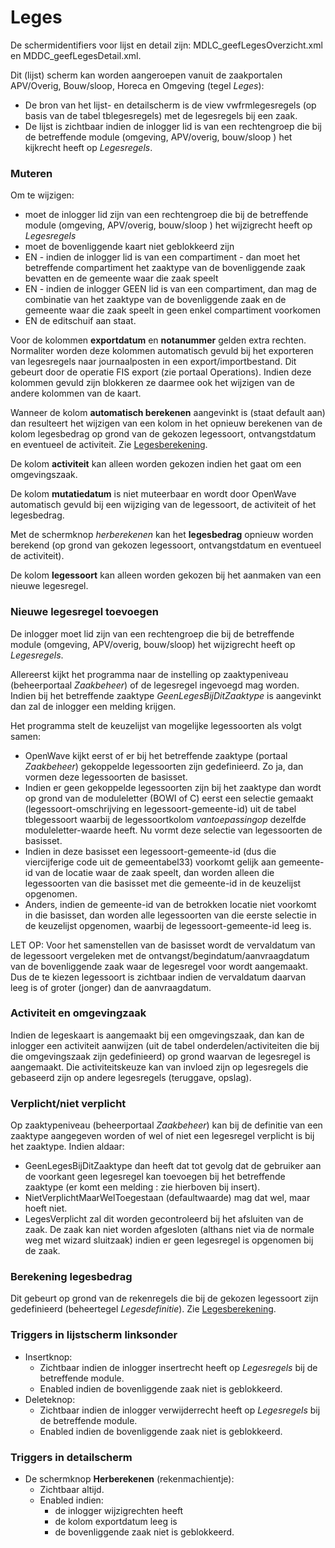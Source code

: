 # Leges

De schermidentifiers voor lijst en detail zijn: MDLC_geefLegesOverzicht.xml en MDDC_geefLegesDetail.xml.

Dit (lijst) scherm kan worden aangeroepen vanuit de zaakportalen APV/Overig, Bouw/sloop, Horeca en Omgeving (tegel *Leges*):

* De bron van het lijst- en detailscherm is de view vwfrmlegesregels (op basis van de tabel tblegesregels) met de legesregels bij een zaak.
* De lijst is zichtbaar indien de inlogger lid is van een rechtengroep die bij de betreffende module (omgeving, APV/overig, bouw/sloop ) het kijkrecht heeft op *Legesregels*.

### Muteren

Om te wijzigen:

* moet de inlogger lid zijn van een rechtengroep die bij de betreffende module (omgeving, APV/overig, bouw/sloop ) het wijzigrecht heeft op *Legesregels*
* moet de bovenliggende kaart niet geblokkeerd zijn
* EN - indien de inlogger lid is van een compartiment - dan moet het betreffende compartiment het zaaktype van de bovenliggende zaak bevatten en de gemeente waar die zaak speelt
* EN - indien de inlogger GEEN lid is van een compartiment, dan mag de combinatie van het zaaktype van de bovenliggende zaak en de gemeente waar die zaak speelt in geen enkel compartiment voorkomen
* EN de editschuif aan staat.

Voor de kolommen **exportdatum** en **notanummer** gelden extra rechten. Normaliter worden deze kolommen automatisch gevuld bij het exporteren van legesregels naar journaalposten in een export/importbestand. Dit gebeurt door de operatie FIS export (zie portaal Operations). Indien deze kolommen gevuld zijn blokkeren ze daarmee ook het wijzigen van de andere kolommen van de kaart.

Wanneer de kolom **automatisch berekenen** aangevinkt is (staat default aan) dan resulteert het wijzigen van een kolom in het opnieuw berekenen van de kolom legesbedrag op grond van de gekozen legessoort, ontvangstdatum en eventueel de activiteit. Zie [Legesberekening](/docs/probleemoplossing/programmablokken/legesberekening.md).

De kolom **activiteit** kan alleen worden gekozen indien het gaat om een omgevingszaak.

De kolom **mutatiedatum** is niet muteerbaar en wordt door OpenWave automatisch gevuld bij een wijziging van de legessoort, de activiteit of het legesbedrag.

Met de schermknop *herberekenen* kan het **legesbedrag** opnieuw worden berekend (op grond van gekozen legessoort, ontvangstdatum en eventueel de activiteit).

De kolom **legessoort** kan alleen worden gekozen bij het aanmaken van een nieuwe legesregel.

### Nieuwe legesregel toevoegen

De inlogger moet lid zijn van een rechtengroep die bij de betreffende module (omgeving, APV/overig, bouw/sloop) het wijzigrecht heeft op *Legesregels*.

Allereerst kijkt het programma naar de instelling op zaaktypeniveau (beheerportaal *Zaakbeheer*) of de legesregel ingevoegd mag worden. Indien bij het betreffende zaaktype *GeenLegesBijDitZaaktype* is aangevinkt dan zal de inlogger een melding krijgen.

Het programma stelt de keuzelijst van mogelijke legessoorten als volgt samen:

* OpenWave kijkt eerst of er bij het betreffende zaaktype (portaal *Zaakbeheer*) gekoppelde legessoorten zijn gedefinieerd. Zo ja, dan vormen deze legessoorten de basisset.
* Indien er geen gekoppelde legessoorten zijn bij het zaaktype dan wordt op grond van de moduleletter (BOWI of C) eerst een selectie gemaakt (legessoort-omschrijving en legessoort-gemeente-id) uit de tabel tblegessoort waarbij de legessoortkolom *vantoepassingop* dezelfde moduleletter-waarde heeft. Nu vormt deze selectie van legessoorten de basisset.
* Indien in deze basisset een legessoort-gemeente-id (dus die viercijferige code uit de gemeentabel33) voorkomt gelijk aan gemeente-id van de locatie waar de zaak speelt, dan worden alleen die legessoorten van die basisset met die gemeente-id in de keuzelijst opgenomen.
* Anders, indien de gemeente-id van de betrokken locatie niet voorkomt in die basisset, dan worden alle legessoorten van die eerste selectie in de keuzelijst opgenomen, waarbij de legessoort-gemeente-id leeg is.

LET OP: Voor het samenstellen van de basisset wordt de vervaldatum van de legessoort vergeleken met de ontvangst/begindatum/aanvraagdatum van de bovenliggende zaak waar de legesregel voor wordt aangemaakt. Dus de te kiezen legessoort is zichtbaar indien de vervaldatum daarvan leeg is of groter (jonger) dan de aanvraagdatum.

### Activiteit en omgevingzaak

Indien  de legeskaart is aangemaakt bij een omgevingszaak, dan kan de inlogger een activiteit aanwijzen (uit de tabel onderdelen/activiteiten die bij die omgevingszaak zijn gedefinieerd) op grond waarvan de legesregel is aangemaakt. Die activiteitskeuze kan van invloed zijn op legesregels die gebaseerd zijn op andere legesregels (teruggave, opslag).

### Verplicht/niet verplicht

Op zaaktypeniveau (beheerportaal *Zaakbeheer*) kan bij de definitie van een zaaktype aangegeven worden of  wel of niet een legesregel verplicht is bij het zaaktype.
Indien aldaar:

* GeenLegesBijDitZaaktype dan heeft dat tot gevolg dat de gebruiker aan de voorkant geen legesregel kan toevoegen bij het betreffende zaaktype (er komt een melding : zie hierboven bij insert).
* NietVerplichtMaarWelToegestaan (defaultwaarde) mag dat wel, maar hoeft niet.
* LegesVerplicht zal dit worden gecontroleerd bij het afsluiten van de zaak. De zaak kan niet worden afgesloten (althans niet via de normale weg met wizard sluitzaak) indien er geen legesregel is opgenomen bij de zaak.

### Berekening legesbedrag

Dit gebeurt op grond van de rekenregels die bij de gekozen legessoort zijn gedefinieerd (beheertegel *Legesdefinitie*). Zie [Legesberekening](/docs/probleemoplossing/programmablokken/legesberekening.md).

### Triggers in lijstscherm linksonder

* Insertknop:
  * Zichtbaar indien de inlogger insertrecht heeft op *Legesregels* bij de betreffende module.
  * Enabled indien de bovenliggende zaak niet is geblokkeerd.
* Deleteknop:
  * Zichtbaar indien de inlogger verwijderrecht heeft op *Legesregels* bij de betreffende module.
  * Enabled indien de bovenliggende zaak niet is geblokkeerd.

### Triggers in detailscherm

* De schermknop **Herberekenen** (rekenmachientje):
  * Zichtbaar altijd.
  * Enabled indien:
    * de inlogger wijzigrechten heeft
    * de kolom exportdatum leeg is
    * de bovenliggende zaak niet is geblokkeerd.
